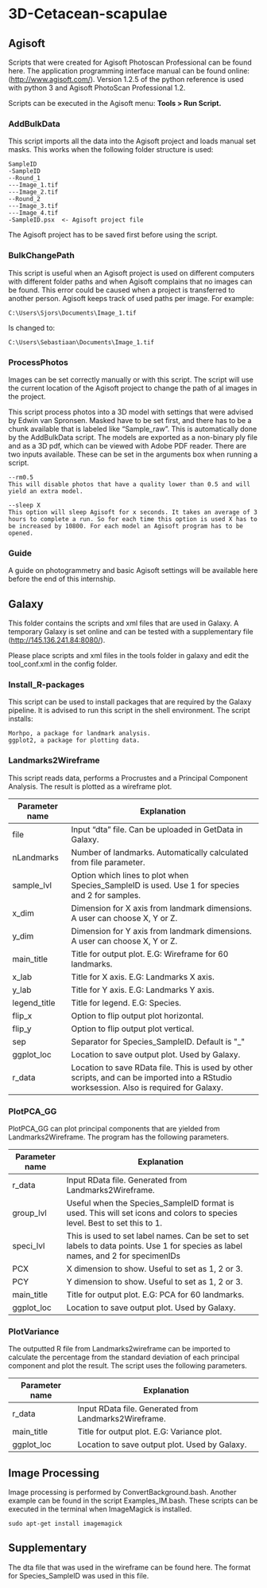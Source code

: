 # 3D-Cetacean-scapulae

## Agisoft
Scripts that were created for Agisoft Photoscan Professional can be found here. The application programming interface manual can be found online: (http://www.agisoft.com/).
Version 1.2.5 of the python reference is used with python 3 and Agisoft PhotoScan Professional 1.2.

Scripts can be executed in the Agisoft menu: <b>Tools > Run Script. </b>

### AddBulkData
This script imports all the data into the Agisoft project and loads manual set masks. This works when the following folder structure is used:  
 ``` 
SampleID  
-SampleID  
--Round_1  
---Image_1.tif  
---Image_2.tif  
--Round_2  
---Image_3.tif  
---Image_4.tif  
-SampleID.psx  <- Agisoft project file
  ```
The Agisoft project has to be saved first before using the script.

### BulkChangePath
This script is useful when an Agisoft project is used on different computers with different folder paths and when Agisoft complains that no images can be found. This error could be caused when a project is transferred to another person. Agisoft keeps track of used paths per image. For example:

```
C:\Users\Sjors\Documents\Image_1.tif
```
Is changed to:
```
C:\Users\Sebastiaan\Documents\Image_1.tif
```
### ProcessPhotos
Images can be set correctly manually or with this script. The script will use the current location of the Agisoft project to change the path of al images in the project.


This script process photos into a 3D model with settings that were advised by Edwin van Spronsen. Masked have to be set first, and there has to be a chunk available that is labeled like “Sample_raw”. This is automatically done by the AddBulkData script. The models are exported as a non-binary ply file and as a 3D pdf, which can be viewed with Adobe PDF reader.
There are two inputs available. These can be set in the arguments box when running a script.
```
--rm0.5  
This will disable photos that have a quality lower than 0.5 and will yield an extra model.
```
```
--sleep X  
This option will sleep Agisoft for x seconds. It takes an average of 3 hours to complete a run. So for each time this option is used X has to be increased by 10800. For each model an Agisoft program has to be opened. 
```
### Guide
A guide on photogrammetry and basic Agisoft settings will be available here before the end of this internship.

## Galaxy
This folder contains the scripts and xml files that are used in Galaxy. A temporary Galaxy is set online and can be tested with a supplementary file (http://145.136.241.84:8080/). 

Please place scripts and xml files in the tools folder in galaxy and edit the tool_conf.xml in the config folder.

### Install_R-packages
This script can be used to install packages that are required by the Galaxy pipeline. It is advised to run this script in the shell environment. The script installs:
```
Morhpo, a package for landmark analysis.
ggplot2, a package for plotting data.
```
### Landmarks2Wireframe
This script reads data, performs a Procrustes and a Principal Component Analysis. The result is plotted as a wireframe plot.

|Parameter name	|Explanation|
|---------------|-----------|
|file	|Input “dta” file. Can be uploaded in GetData in Galaxy.|
|nLandmarks	|Number of landmarks. Automatically calculated from file parameter.|
|sample_lvl	|Option which lines to plot when Species_SampleID is used. Use 1 for species and 2 for samples.|
|x_dim|	Dimension for X axis from landmark dimensions. A user can choose X, Y or Z.|
|y_dim|	Dimension for Y axis from landmark dimensions. A user can choose X, Y or Z.|
|main_title|	Title for output plot. E.G: Wireframe for 60 landmarks.|
|x_lab	|Title for X axis. E.G: Landmarks X axis.|
|y_lab	|Title for Y axis. E.G: Landmarks Y axis.|
|legend_title|	Title for legend. E.G: Species.|
|flip\_x|	Option to flip output plot horizontal. |
|flip\_y|Option to flip output plot vertical.|
|sep	|Separator for Species\_SampleID. Default is "\_"  |
|ggplot_loc|	Location to save output plot. Used by Galaxy.|
|r\_data|	Location to save RData file. This is used by other scripts, and can be imported into a RStudio worksession. Also is required for Galaxy.|

### PlotPCA_GG
PlotPCA_GG can plot principal components that are yielded from Landmarks2Wireframe. The program has the following parameters.
  
|Parameter name	|Explanation|
|---------------|-----------|
|r\_data|	Input RData file. Generated from Landmarks2Wireframe.|
|group_lvl|	Useful when the Species_SampleID format is used. This will set icons and colors to species level. Best to set this to 1.|
|speci_lvl|	This is used to set label names. Can be set to set labels to data points. Use 1 for species as label names, and 2 for specimenIDs|
|PCX| 	X dimension to show. Useful to set as 1, 2 or 3.|
|PCY|	Y dimension to show. Useful to set as 1, 2 or 3.|
|main_title|Title for output plot. E.G: PCA for 60 landmarks.|
|ggplot_loc|Location to save output plot. Used by Galaxy.|

### PlotVariance
The outputted R file from Landmarks2wireframe can be imported to calculate the percentage from the standard deviation of each principal component and plot the result. The script uses the following parameters.

|Parameter name	|Explanation|
|---------------|-----------|
|r_data|	Input RData file. Generated from Landmarks2Wireframe.|
|main_title|	Title for output plot. E.G: Variance plot.|
|ggplot_loc	|Location to save output plot. Used by Galaxy.|

## Image Processing
Image processing is performed by ConvertBackground.bash. Another example can be found in the script Examples_IM.bash. These scripts can be executed in the terminal when ImageMagick is installed. 
```
sudo apt-get install imagemagick
```

## Supplementary
The dta file that was used in the wireframe can be found here. The format for Species_SampleID was used in this file.


